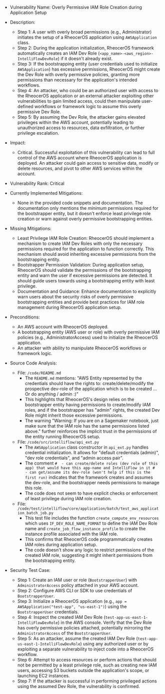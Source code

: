 - Vulnerability Name: Overly Permissive IAM Role Creation during Application Setup

- Description:
  - Step 1: A user with overly broad permissions (e.g., Administrator) initiates the setup of a RheocerOS application using `AWSApplication` class.
  - Step 2: During the application initialization, RheocerOS framework automatically creates an IAM Dev Role (`<app_name>-<aws_region>-IntelliFlowDevRole`) if it doesn't already exist.
  - Step 3: If the bootstrapping entity (user credentials used to initialize `AWSApplication`) has excessive permissions, RheocerOS might create the Dev Role with overly permissive policies, granting more permissions than necessary for the application's intended workflows.
  - Step 4: An attacker, who could be an authorized user with access to the RheocerOS application or an external attacker exploiting other vulnerabilities to gain limited access, could then manipulate user-defined workflows or framework logic to assume this overly permissive Dev Role.
  - Step 5: By assuming the Dev Role, the attacker gains elevated privileges within the AWS account, potentially leading to unauthorized access to resources, data exfiltration, or further privilege escalation.

- Impact:
  - Critical. Successful exploitation of this vulnerability can lead to full control of the AWS account where RheocerOS application is deployed. An attacker could gain access to sensitive data, modify or delete resources, and pivot to other AWS services within the account.

- Vulnerability Rank: Critical

- Currently Implemented Mitigations:
  - None in the provided code snippets and documentation. The documentation only mentions the *minimum* permissions required for the bootstrapper entity, but it doesn't enforce least privilege role creation or warn against overly permissive bootstrapping entities.

- Missing Mitigations:
  - Least Privilege IAM Role Creation: RheocerOS should implement a mechanism to create IAM Dev Roles with only the necessary permissions required for the application to function correctly. This mechanism should avoid inheriting excessive permissions from the bootstrapping entity.
  - Bootstrapper Permission Validation: During application setup, RheocerOS should validate the permissions of the bootstrapping entity and warn the user if excessive permissions are detected. It should guide users towards using a bootstrapping entity with least privilege.
  - Documentation and Guidance: Enhance documentation to explicitly warn users about the security risks of overly permissive bootstrapping entities and provide best practices for IAM role management during RheocerOS application setup.

- Preconditions:
  - An AWS account with RheocerOS deployed.
  - A bootstrapping entity (AWS user or role) with overly permissive IAM policies (e.g., AdministratorAccess) used to initialize the RheocerOS application.
  - An attacker with ability to manipulate RheocerOS workflows or framework logic.

- Source Code Analysis:
  - File: `/code/README.md`
    - The `README.md` mentions: "AWS Entity represented by the credentials should have the rights to: create/delete/modify the prospective dev-role of the application which is to be created ... Or do anything / admin :)"
    - This highlights that RheocerOS's design relies on the bootstrapper entity having permissions to create/modify IAM roles, and if the bootstrapper has "admin" rights, the created Dev Role might inherit those excessive permissions.
    - The warning "Warning: If you are on a Sagemaker notebook, just make sure that the IAM role has the same permissions listed above." further reinforces the implicit trust in the permissions of the entity running RheocerOS setup.
  - File: `/code/src/intelliflow/api_ext.py`
    - The `AWSApplication` class constructor in `api_ext.py` handles credential initialization. It allows for "default credentials (admin)", "dev role credentials", and "admin access pair".
    - The comment `#  - can create/delete roles (dev role of this app) that would have this app-name and IntelliFlow in it #  - can get/assume its dev-role (won't help if this is the first run)` indicates that the framework creates and assumes the dev-role, and the bootstrapper needs permissions to manage this role.
    - The code does not seem to have explicit checks or enforcement of least privilege during IAM role creation.
  - File: `/code/test/intelliflow/core/application/batch/test_aws_application_batch_job.py`
    - This test file includes the function `create_compute_env_resources` which uses `IF_DEV_ROLE_NAME_FORMAT` to define the IAM Dev Role name and `create_job_flow_instance_profile` to create the instance profile associated with the IAM role.
    - This confirms that RheocerOS code programmatically creates IAM roles during application setup.
    - The code doesn't show any logic to restrict permissions of the created IAM role, suggesting it might inherit permissions from the bootstrapping entity.

- Security Test Case:
  - Step 1: Create an IAM user or role (`BootstrapperUser`) with `AdministratorAccess` policy attached in your AWS account.
  - Step 2: Configure AWS CLI or SDK to use credentials of `BootstrapperUser`.
  - Step 3: Initialize a RheocerOS application (e.g., `app = AWSApplication("test-app", "us-east-1")`) using the `BootstrapperUser` credentials.
  - Step 4: Inspect the created IAM Dev Role (`test-app-us-east-1-IntelliFlowDevRole`) in the AWS console. Verify that the Dev Role has overly permissive policies attached, potentially mirroring the `AdministratorAccess` of the `BootstrapperUser`.
  - Step 5: As an attacker, assume the created IAM Dev Role (`test-app-us-east-1-IntelliFlowDevRole`) using any authorized user or by exploiting a separate vulnerability to inject code into a RheocerOS workflow.
  - Step 6: Attempt to access resources or perform actions that should not be permitted by a least privilege role, such as creating new IAM users, accessing S3 buckets outside the application's scope, or launching EC2 instances.
  - Step 7: If the attacker is successful in performing privileged actions using the assumed Dev Role, the vulnerability is confirmed.
